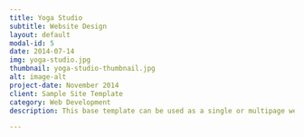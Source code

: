 ```yaml
---
title: Yoga Studio
subtitle: Website Design
layout: default
modal-id: 5
date: 2014-07-14
img: yoga-studio.jpg
thumbnail: yoga-studio-thumbnail.jpg
alt: image-alt
project-date: November 2014
client: Sample Site Template
category: Web Development
description: This base template can be used as a single or multipage web site. Simply add your images, content, and other customizations. Navigation can be configured for single or multipage display.

---
```

